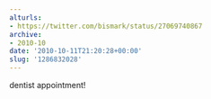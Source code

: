 ```yaml
---
alturls:
- https://twitter.com/bismark/status/27069740867
archive:
- 2010-10
date: '2010-10-11T21:20:28+00:00'
slug: '1286832028'
---
```


dentist appointment!

